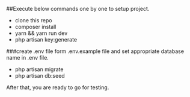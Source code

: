 ##Execute below commands one by one to setup project.
- clone this repo
- composer install
- yarn && yarn run dev
- php artisan key:generate

###create .env file form .env.example file and set appropriate database name in .env file.
- php artisan migrate
- php artisan db:seed

After that, you are ready to go for testing.
